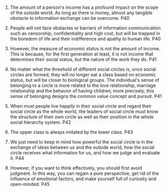 1. The amount of a person's income has a profound impact on the scope of the outside world. As long as there is money, almost any tangible obstacle to information exchange can be overcome. P40

2. People will not face obstacles or barriers of information communication such as censorship, confidentiality and high cost, but will be trapped in the boredom of life and their indifference and apathy to human life. P40

3. However, the measure of economic status is not the amount of income. This is because, for the first generation at least, it is not income that determines their social status, but the nature of the work they do. P41

4. No matter what the threshold of different social circles is, once social circles are formed, they will no longer eat a class based on economic status, but will be closer to biological groups. The individual's sense of belonging to a circle is more related to the love relationship, marriage relationship and the behavior of having children; more precisely, this sense of belonging designs the common value concept and pursuit. P41

5. When most people live happily in their social circle and regard their social circle as the whole world, the leaders of social circle must know the structure of their own circle as well as their position in the whole social hierarchy system. P42

6. The upper class is always imitated by the lower class. P43

7. We just need to keep in mind how powerful the social circle is in the exchange of ideas between us and the outside world, how the social circle receives what information for us, and how we judge and evaluate it. P44

8. However, if you want to think effectively, you should first avoid judgment. In this way, you can regain a pure perspective, get rid of the influence of emotional factors, and make yourself full of curiosity and open-minded. P45
